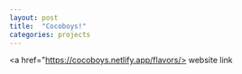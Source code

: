 ```yaml
---
layout: post
title:  "Cocoboys!"
categories: projects
---
```


<a href="https://cocoboys.netlify.app/flavors/> website link </a>
